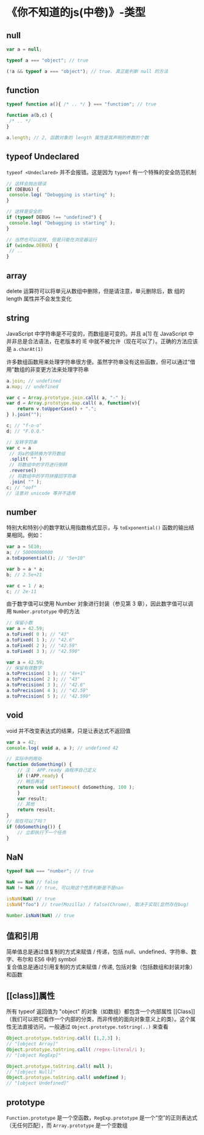 
# 《你不知道的js(中卷)》-类型

## null

```js
var a = null;

typeof a === "object"; // true

(!a && typeof a === "object"); // true. 真正能判断 null 的方法
```

## function

```js
typeof function a(){ /* .. */ } === "function"; // true

function a(b,c) {
 /* .. */
}

a.length; // 2, 函数对象的 length 属性是其声明的参数的个数
```

## typeof Undeclared

`typeof <Undeclared>` 并不会报错。这是因为 `typeof` 有一个特殊的安全防范机制

```js
// 这样会抛出错误
if (DEBUG) {
 console.log( "Debugging is starting" );
}

// 这样是安全的
if (typeof DEBUG !== "undefined") {
 console.log( "Debugging is starting" );
}

// 当然也可以这样, 但是只能在浏览器运行
if (window.DEBUG) {
 // ..
}
```

## array

delete 运算符可以将单元从数组中删除，但是请注意，单元删除后，数
组的 length 属性并不会发生变化

## string

JavaScript 中字符串是不可变的，而数组是可变的。并且 a[1] 在 JavaScript 中并非总是合法语法，在老版本的 IE 中就不被允许（现在可以了）。正确的方法应该是 `a.charAt(1)`

许多数组函数用来处理字符串很方便。虽然字符串没有这些函数，但可以通过“借用”数组的非变更方法来处理字符串

```js
a.join; // undefined
a.map; // undefined

var c = Array.prototype.join.call( a, "-" );
var d = Array.prototype.map.call( a, function(v){
    return v.toUpperCase() + ".";
} ).join("");

c; // "f-o-o"
d; // "F.O.O."

// 反转字符串
var c = a
 // 将a的值转换为字符数组
 .split( "" )
 // 将数组中的字符进行倒转
 .reverse()
 // 将数组中的字符拼接回字符串
 .join( "" );
c; // "oof"
// 注意对 unicode 等并不适用
```

## number

特别大和特别小的数字默认用指数格式显示，与 `toExponential()` 函数的输出结果相同。例如：

```js
var a = 5E10;
a; // 50000000000
a.toExponential(); // "5e+10"

var b = a * a;
b; // 2.5e+21

var c = 1 / a;
c; // 2e-11
```

由于数字值可以使用 Number 对象进行封装（参见第 3 章），因此数字值可以调用 `Number.prototype` 中的方法

```js
// 保留小数
var a = 42.59;
a.toFixed( 0 ); // "43"
a.toFixed( 1 ); // "42.6"
a.toFixed( 2 ); // "42.59"
a.toFixed( 3 ); // "42.590"

var a = 42.59;
// 保留有效数字
a.toPrecision( 1 ); // "4e+1"
a.toPrecision( 2 ); // "43"
a.toPrecision( 3 ); // "42.6"
a.toPrecision( 4 ); // "42.59"
a.toPrecision( 5 ); // "42.590"
```

## void

void 并不改变表达式的结果，只是让表达式不返回值

```js
var a = 42;
console.log( void a, a ); // undefined 42

// 实际中的用处
function doSomething() {
    // 注： APP.ready 由程序自己定义
    if (!APP.ready) {
    // 稍后再试
    return void setTimeout( doSomething, 100 );
    }
    var result;
    // 其他
    return result;
}
// 现在可以了吗？
if (doSomething()) {
    // 立即执行下一个任务
}
```

## NaN

```js
typeof NaN === "number"; // true

NaN == NaN // false
NaN != NaN // true, 可以用这个性质判断是不是nan

isNaN(NaN) // true
isNaN("foo") // true(Mozilla) / false(Chrome), 取决于实现(显然存在bug)

Number.isNaN(NaN) // true
```

## 值和引用

简单值总是通过值复制的方式来赋值 / 传递，包括 null、undefined、字符串、数字、布尔和 ES6 中的 symbol  
复合值总是通过引用复制的方式来赋值 / 传递, 包括对象（包括数组和封装对象）和函数

## [[class]]属性

所有 typeof 返回值为 "object" 的对象（如数组）都包含一个内部属性 [[Class]]（我们可以把它看作一个内部的分类，而非传统的面向对象意义上的类）。这个属性无法直接访问，一般通过 `Object.prototype.toString(..)` 来查看

```js
Object.prototype.toString.call( [1,2,3] );
// "[object Array]"
Object.prototype.toString.call( /regex-literal/i );
// "[object RegExp]"

Object.prototype.toString.call( null );
// "[object Null]"
Object.prototype.toString.call( undefined );
// "[object Undefined]"
```

## prototype

`Function.prototype` 是一个空函数，`RegExp.prototype` 是一个“空”的正则表达式（无任何匹配），而 `Array.prototype` 是一个空数组
